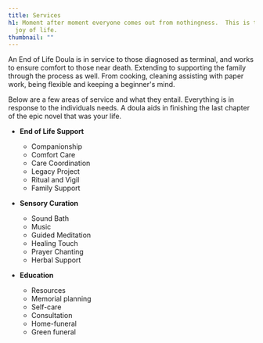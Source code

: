 ```yaml
---
title: Services
h1: Moment after moment everyone comes out from nothingness.  This is the true
  joy of life.
thumbnail: ""
---
```

An End of Life Doula is in service to those diagnosed as terminal, and works to ensure comfort to those near death.  Extending to supporting the family through the process as well. From cooking, cleaning assisting with paper work, being flexible and keeping a beginner's mind. 

Below are a few areas of service and what they entail.  Everything is in response to the individuals needs.  A doula aids in finishing the last chapter of the epic novel that was your life.

* **End of Life Support**

  * Companionship 
  * Comfort Care
  * Care Coordination
  * Legacy Project
  * Ritual and Vigil 
  * Family Support
* **Sensory Curation**

  * Sound Bath
  * Music
  * Guided Meditation
  * Healing Touch
  * Prayer Chanting
  * Herbal Support
* **Education**

  * Resources
  * Memorial planning
  * Self-care
  * Consultation
  * Home-funeral
  * Green funeral